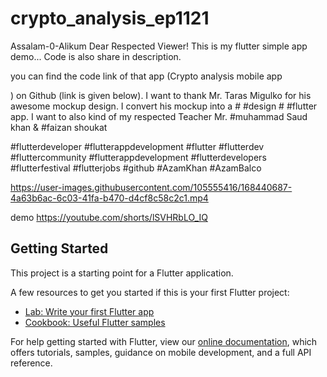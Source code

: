 # crypto_analysis_ep1121

Assalam-0-Alikum 
Dear Respected Viewer!
This is my flutter simple app demo... Code is also share in description.

you can find the code link of that app (Crypto analysis mobile app

) on Github (link is given below). I want to thank Mr. Taras Migulko for his awesome mockup design. I convert his mockup into a # #design # #flutter  app.  I want to also kind of my respected Teacher Mr. #muhammad Saud khan & #faizan shoukat


#flutterdeveloper #flutterappdevelopment #flutter #flutterdev #fluttercommunity #flutterappdevelopment #flutterdevelopers #flutterfestival #flutterjobs #github #AzamKhan #AzamBalco
 


https://user-images.githubusercontent.com/105555416/168440687-4a63b6ac-6c03-41fa-b470-d4cf8c58c2c1.mp4


demo
 https://youtube.com/shorts/lSVHRbLO_IQ
## Getting Started

This project is a starting point for a Flutter application.

A few resources to get you started if this is your first Flutter project:

- [Lab: Write your first Flutter app](https://flutter.dev/docs/get-started/codelab)
- [Cookbook: Useful Flutter samples](https://flutter.dev/docs/cookbook)

For help getting started with Flutter, view our
[online documentation](https://flutter.dev/docs), which offers tutorials,
samples, guidance on mobile development, and a full API reference.
